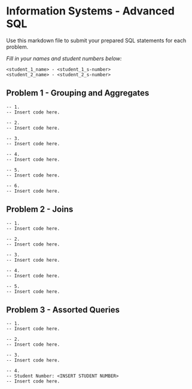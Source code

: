 # Information Systems - Advanced SQL

Use this markdown file to submit your prepared SQL statements for each problem.

*Fill in your names and student numbers below:*

```
<student_1_name> - <student_1_s-number>
<student_2_name> - <student_2_s-number>
```

## Problem 1 - Grouping and Aggregates

```sqlite
-- 1.
-- Insert code here.

-- 2.
-- Insert code here.

-- 3.
-- Insert code here.

-- 4.
-- Insert code here.

-- 5.
-- Insert code here.

-- 6.
-- Insert code here.

```

## Problem 2 - Joins

```sqlite
-- 1.
-- Insert code here.

-- 2.
-- Insert code here.

-- 3.
-- Insert code here.

-- 4.
-- Insert code here.

-- 5.
-- Insert code here.
```



## Problem 3 - Assorted Queries

```sqlite
-- 1.
-- Insert code here.

-- 2.
-- Insert code here.

-- 3.
-- Insert code here.

-- 4.
-- Student Number: <INSERT STUDENT NUMBER>
-- Insert code here.
```

